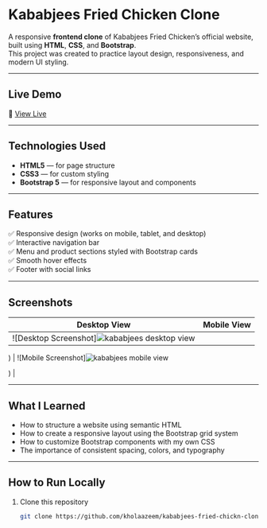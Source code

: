 #  Kababjees Fried Chicken Clone

A responsive **frontend clone** of Kababjees Fried Chicken’s official website, built using **HTML**, **CSS**, and **Bootstrap**.  
This project was created to practice layout design, responsiveness, and modern UI styling.

---

##  Live Demo
🔗 [View Live](https://kholaazeem.github.io/kababjees-fried-chickn-clonee/) 


---

## Technologies Used
- **HTML5** — for page structure  
- **CSS3** — for custom styling  
- **Bootstrap 5** — for responsive layout and components  

---

## Features
✅ Responsive design (works on mobile, tablet, and desktop)  
✅ Interactive navigation bar  
✅ Menu and product sections styled with Bootstrap cards  
✅ Smooth hover effects  
✅ Footer with social links  

---

##  Screenshots
| Desktop View | Mobile View |
|---------------|--------------|
| ![Desktop Screenshot]![kababjees  desktop view](https://github.com/user-attachments/assets/11b661e6-0327-4fa6-b14b-bd66b0520beb)


) | ![Mobile Screenshot]![kababjees mobile view](https://github.com/user-attachments/assets/8137f23e-2839-42dc-9167-6fd76295de03)

)
|



---

##  What I Learned
- How to structure a website using semantic HTML  
- How to create a responsive layout using the Bootstrap grid system  
- How to customize Bootstrap components with my own CSS  
- The importance of consistent spacing, colors, and typography  

---

##  How to Run Locally
1. Clone this repository  
   ```bash
   git clone https://github.com/kholaazeem/kababjees-fried-chickn-clonee.git

